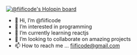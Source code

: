 [![@fiificode's Holopin board](https://holopin.me/fiificode)](https://holopin.io/@fiificode)
- 👋 Hi, I’m @fiificode
- 👀 I’m interested in programming
- 🌱 I’m currently learning reactjs
- 💞️ I’m looking to collaborate on amazing projects
- 📫 How to reach me ... fiificode@gmail.com

<!---
fiificode/fiificode is a ✨ special ✨ repository because its `README.md` (this file) appears on your GitHub profile.
You can click the Preview link to take a look at your changes.
--->
